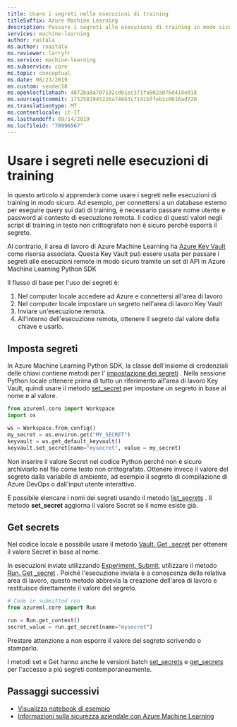 ```yaml
---
title: Usare i segreti nelle esecuzioni di training
titleSuffix: Azure Machine Learning
description: Passare i segreti alle esecuzioni di training in modo sicuro usando l'area di lavoro Key Vault
services: machine-learning
author: rastala
ms.author: roastala
ms.reviewer: larryfr
ms.service: machine-learning
ms.subservice: core
ms.topic: conceptual
ms.date: 08/23/2019
ms.custom: seodec18
ms.openlocfilehash: 4872ba8a707192cd61ec371fa982a076d410e918
ms.sourcegitcommit: 1752581945226a748b3c7141bffeb1c0616ad720
ms.translationtype: MT
ms.contentlocale: it-IT
ms.lasthandoff: 09/14/2019
ms.locfileid: "70996567"
---
```

# <a name="use-secrets-in-training-runs"></a>Usare i segreti nelle esecuzioni di training

In questo articolo si apprenderà come usare i segreti nelle esecuzioni di training in modo sicuro. Ad esempio, per connettersi a un database esterno per eseguire query sui dati di training, è necessario passare nome utente e password al contesto di esecuzione remota. Il codice di questi valori negli script di training in testo non crittografato non è sicuro perché esporrà il segreto. 

Al contrario, il area di lavoro di Azure Machine Learning ha [Azure Key Vault](https://docs.microsoft.com/azure/key-vault/key-vault-overview) come risorsa associata. Questa Key Vault può essere usata per passare i segreti alle esecuzioni remote in modo sicuro tramite un set di API in Azure Machine Learning Python SDK

Il flusso di base per l'uso dei segreti è:
 1. Nel computer locale accedere ad Azure e connettersi all'area di lavoro
 2. Nel computer locale impostare un segreto nell'area di lavoro Key Vault
 3. Inviare un'esecuzione remota.
 4. All'interno dell'esecuzione remota, ottenere il segreto dal valore della chiave e usarlo.

## <a name="set-secrets"></a>Imposta segreti

In Azure Machine Learning Python SDK, la classe dell'insieme di credenziali delle chiavi contiene metodi per l' [impostazione dei segreti](https://docs.microsoft.com/python/api/azureml-core/azureml.core.keyvault.keyvault?view=azure-ml-py) . Nella sessione Python locale ottenere prima di tutto un riferimento all'area di lavoro Key Vault, quindi usare il metodo [set_secret](https://docs.microsoft.com/python/api/azureml-core/azureml.core.keyvault.keyvault?view=azure-ml-py#set-secret-name--value-) per impostare un segreto in base al nome e al valore.

```python
from azureml.core import Workspace
import os

ws = Workspace.from_config()
my_secret = os.environ.get("MY_SECRET")
keyvault = ws.get_default_keyvault()
keyvault.set_secret(name="mysecret", value = my_secret)
```

Non inserire il valore Secret nel codice Python perché non è sicuro archiviarlo nel file come testo non crittografato. Ottenere invece il valore del segreto dalla variabile di ambiente, ad esempio il segreto di compilazione di Azure DevOps o dall'input utente interattivo.

È possibile elencare i nomi dei segreti usando il metodo [list_secrets](https://docs.microsoft.com/python/api/azureml-core/azureml.core.keyvault.keyvault?view=azure-ml-py#set-secret-name--value-) . Il metodo __set_secret__ aggiorna il valore Secret se il nome esiste già.

## <a name="get-secrets"></a>Get secrets

Nel codice locale è possibile usare il metodo [Vault. Get _secret](https://docs.microsoft.com/python/api/azureml-core/azureml.core.keyvault.keyvault?view=azure-ml-py#get-secret-name-) per ottenere il valore Secret in base al nome.

In esecuzioni inviate utilizzando [Experiment. Submit](https://docs.microsoft.com/python/api/azureml-core/azureml.core.experiment.experiment?view=azure-ml-py#submit-config--tags-none----kwargs-), utilizzare il metodo [Run. Get _secret](https://docs.microsoft.com/python/api/azureml-core/azureml.core.run.run?view=azure-ml-py#get-secret-name-) . Poiché l'esecuzione inviata è a conoscenza della relativa area di lavoro, questo metodo abbrevia la creazione dell'area di lavoro e restituisce direttamente il valore del segreto.

```python
# Code in submitted run
from azureml.core import Run

run = Run.get_context()
secret_value = run.get_secret(name="mysecret")
```

Prestare attenzione a non esporre il valore del segreto scrivendo o stamparlo.

I metodi set e Get hanno anche le versioni batch [set_secrets](https://docs.microsoft.com/python/api/azureml-core/azureml.core.keyvault.keyvault?view=azure-ml-py#set-secrets-secrets-batch-) e [get_secrets](https://docs.microsoft.com/python/api/azureml-core/azureml.core.run.run?view=azure-ml-py#get-secrets-secrets-) per l'accesso a più segreti contemporaneamente.

## <a name="next-steps"></a>Passaggi successivi

 * [Visualizza notebook di esempio](https://github.com/Azure/MachineLearningNotebooks/blob/master/how-to-use-azureml/manage-azureml-service/authentication-in-azureml/authentication-in-azureml.ipynb)
 * [Informazioni sulla sicurezza aziendale con Azure Machine Learning](concept-enterprise-security.md)
